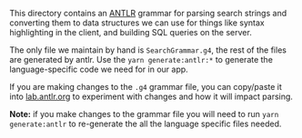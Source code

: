 This directory contains an [ANTLR](https://www.antlr.org/) grammar for parsing search strings and converting them to data structures we can use for things like syntax highlighting in the client, and building SQL queries on the server.

The only file we maintain by hand is `SearchGrammar.g4`, the rest of the files are generated by antlr. Use the `yarn generate:antlr:*` to generate the language-specific code we need for in our app.

If you are making changes to the `.g4` grammar file, you can copy/paste it into [lab.antlr.org](http://lab.antlr.org/) to experiment with changes and how it will impact parsing.

**Note:** if you make changes to the grammar file you will need to run `yarn generate:antlr` to re-generate the all the language specific files needed.
